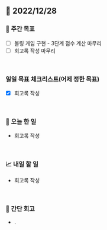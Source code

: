 ## 📅 2022/12/28


### 👏 주간 목표

- [ ] 볼링 게임 구현 - 3단계 점수 계산 마무리
- [ ] 회고록 작성 마무리

<br/>

### 일일 목표 체크리스트(어제 정한 목표)

- [x] 회고록 작성

<br/>

### 💯 오늘 한 일

- 회고록 작성

<br/>

### 📈 내일 할 일

- 회고록 작성
  
<br/>

### 🤔 간단 회고

- .
 
